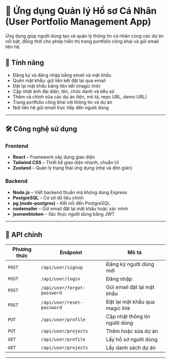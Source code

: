 # 🎯 Ứng dụng Quản lý Hồ sơ Cá Nhân (User Portfolio Management App)

Ứng dụng giúp người dùng tạo và quản lý thông tin cá nhân cùng các dự án nổi bật, đồng thời cho phép hiển thị trang portfolio công khai và gửi email liên hệ.

## 🚀 Tính năng

- Đăng ký và đăng nhập bằng email và mật khẩu  
- Quên mật khẩu: gửi liên kết đặt lại qua email  
- Đặt lại mật khẩu bằng liên kết (magic link)  
- Cập nhật ảnh đại diện, tên, chức danh và tiểu sử  
- Thêm và chỉnh sửa các dự án (tên, mô tả, repo URL, demo URL)  
- Trang portfolio công khai với thông tin và dự án  
- Nút liên hệ gửi email trực tiếp đến người dùng

---

## 🛠 Công nghệ sử dụng

### Frontend

- **React** – Framework xây dựng giao diện
- **Tailwind CSS** – Thiết kế giao diện nhanh, chuẩn UI
- **Zustand** – Quản lý trạng thái ứng dụng (nhẹ và đơn giản)

### Backend

- **Node.js** – Viết backend thuần mà không dùng Express  
- **PostgreSQL** – Cơ sở dữ liệu chính  
- **pg (node-postgres)** – Kết nối đến PostgreSQL  
- **nodemailer** – Gửi email đặt lại mật khẩu hoặc xác minh  
- **jsonwebtoken** – Xác thực người dùng bằng JWT

---

## 📡 API chính

| Phương thức | Endpoint | Mô tả |
|------------|----------|-------|
| `POST` | `/api/user/signup` | Đăng ký người dùng mới |
| `POST` | `/api/user/login` | Đăng nhập |
| `POST` | `/api/user/forgot-password` | Gửi email đặt lại mật khẩu |
| `POST` | `/api/user/reset-password` | Đặt lại mật khẩu qua magic link |
| `PUT`  | `/api/user/profile` | Cập nhật thông tin người dùng |
| `PUT`  | `/api/user/projects` | Thêm hoặc sửa dự án |
| `GET`  | `/api/user/profile` | Lấy hồ sơ người dùng |
| `GET`  | `/api/user/projects` | Lấy danh sách dự án |

---


